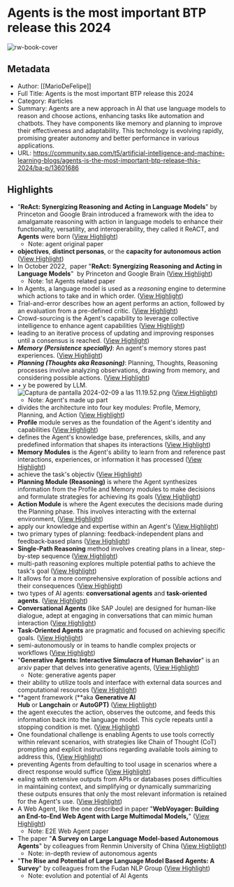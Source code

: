 # Agents is the most important BTP release this 2024

![rw-book-cover](https://readwise-assets.s3.amazonaws.com/media/uploaded_book_covers/profile_1492393/SAP_R_grad_200x200_Fa0aJOF.png)

## Metadata
- Author: [[MarioDeFelipe]]
- Full Title: Agents is the most important BTP release this 2024
- Category: #articles
- Summary: Agents are a new approach in AI that use language models to reason and choose actions, enhancing tasks like automation and chatbots. They have components like memory and planning to improve their effectiveness and adaptability. This technology is evolving rapidly, promising greater autonomy and better performance in various applications.
- URL: https://community.sap.com/t5/artificial-intelligence-and-machine-learning-blogs/agents-is-the-most-important-btp-release-this-2024/ba-p/13601686

## Highlights
- "**ReAct: Synergizing Reasoning and Acting in Language Models**" by Princeton and Google Brain introduced a framework with the idea to amalgamate reasoning with action in language models to enhance their functionality, versatility, and interoperability, they called it ReACT, and **Agents** were born ([View Highlight](https://read.readwise.io/read/01jksgehf8pdz1k7c1j6hj5djd))
    - Note: agent original paper
- **objectives**, **distinct personas**, or the **capacity for autonomous action** ([View Highlight](https://read.readwise.io/read/01jkqmdc1vfe8nee889p6vdfjj))
- In October 2022,  paper "**ReAct: Synergizing Reasoning and Acting in Language Models**"  by Princeton and Google Brain ([View Highlight](https://read.readwise.io/read/01jkqmdj0zmhgq1hmspxvktej6))
    - Note: 1st Agents related paper
- In Agents, a language model is used as a *reasoning* engine to determine which actions to take and in which order. ([View Highlight](https://read.readwise.io/read/01jkqmexhq90z0ppynfyd3bs7t))
- Trial-and-error describes how an agent performs an action, followed by an evaluation from a pre-defined critic. ([View Highlight](https://read.readwise.io/read/01jkqmh66050f3pgg3t6zhckx4))
- Crowd-sourcing is the Agent's capability to leverage collective intelligence to enhance agent capabilities ([View Highlight](https://read.readwise.io/read/01jkqmj0v0gtyxfp7154jmddvg))
- leading to an iterative process of updating and improving responses until a consensus is reached. ([View Highlight](https://read.readwise.io/read/01jkqmjegmwwj5gdrbk844gqs0))
- ***Memory (Persistence specially)***: An agent's memory stores past experiences. ([View Highlight](https://read.readwise.io/read/01jkqmn11ndntcqwjfvbjkwc9p))
- ***Planning (Thoughts aka Reasoning)***: Planning, Thoughts, Reasoning processes involve analyzing observations, drawing from memory, and considering possible actions. ([View Highlight](https://read.readwise.io/read/01jkqmnehpxh8t6023t3jwt476))
- • y be powered by LLM.
  ![Captura de pantalla 2024-02-09 a las 11.19.52.png](https://community.sap.com/t5/image/serverpage/image-id/63623iFD305555E8DD9B8D/image-size/large?v=v2&px=999 "Captura de pantalla 2024-02-09 a las 11.19.52.png") ([View Highlight](https://read.readwise.io/read/01jkqmps4a9rngzy7hxbmsx2vy))
    - Note: Agent's made up part
- divides the architecture into four key modules: Profile, Memory, Planning, and Action ([View Highlight](https://read.readwise.io/read/01jkqmrby0j0eefx4bgq47zr4c))
- **Profile** module serves as the foundation of the Agent's identity and capabilities ([View Highlight](https://read.readwise.io/read/01jkqmrjf7eb43zcnqmh8y81zt))
- defines the Agent's knowledge base, preferences, skills, and any predefined information that shapes its interactions ([View Highlight](https://read.readwise.io/read/01jkqmrtcqtrrwxdg1ye47bj1v))
- **Memory** **Modules** is the Agent's ability to learn from and reference past interactions, experiences, or information it has processed ([View Highlight](https://read.readwise.io/read/01jkqms4gs9j362p3xbm33fzk3))
- achieve the task's objectiv ([View Highlight](https://read.readwise.io/read/01jksp1ka94bgn1585qv04eddq))
- **Planning Module (Reasoning)** is where the Agent synthesizes information from the Profile and Memory modules to make decisions and formulate strategies for achieving its goals ([View Highlight](https://read.readwise.io/read/01jkqmsjznaq9912n9n18xnmb2))
- **Action Module** is where the Agent executes the decisions made during the Planning phase. This involves interacting with the external environment, ([View Highlight](https://read.readwise.io/read/01jkqmt4gwqw0krcy07233rddr))
- apply our knowledge and expertise within an Agent's ([View Highlight](https://read.readwise.io/read/01jkqmtqgfg0qj5ydt0hgdmpva))
- two primary types of planning: feedback-independent plans and feedback-based plans ([View Highlight](https://read.readwise.io/read/01jkqmvv6w8r0mb3qqhpy9bnzw))
- **Single-Path Reasoning** method involves creating plans in a linear, step-by-step sequence ([View Highlight](https://read.readwise.io/read/01jkqmwmd9q5pp5y3edy7fvh6q))
- multi-path reasoning explores multiple potential paths to achieve the task's goal ([View Highlight](https://read.readwise.io/read/01jkqmxd2wg6573nj0pcmtywc1))
- It allows for a more comprehensive exploration of possible actions and their consequences ([View Highlight](https://read.readwise.io/read/01jkqmx8hy04apkrctn0yv2vmh))
- two types of AI agents: **conversational agents** and **task-oriented agents**. ([View Highlight](https://read.readwise.io/read/01jkqmxm4fmbjhxak4mb7tz0nv))
- **Conversational Agents** (like SAP Joule) are designed for human-like dialogue, adept at engaging in conversations that can mimic human interaction ([View Highlight](https://read.readwise.io/read/01jkqmxykyepeq3k3qphk6fj2q))
- **Task-Oriented Agents** are pragmatic and focused on achieving specific goals. ([View Highlight](https://read.readwise.io/read/01jkqmznefnjzyhxawp94v0ad7))
- semi-autonomously or in teams to handle complex projects or workflows ([View Highlight](https://read.readwise.io/read/01jkqmzz8tftd0ksgzfadjebnj))
- "**Generative Agents: Interactive Simulacra of Human Behavior**" is an arxiv paper that delves into generative agents, ([View Highlight](https://read.readwise.io/read/01jkqn176rf0ynq6zttst8zm44))
    - Note: generative agents paper
- their ability to utilize tools and interface with external data sources and computational resources ([View Highlight](https://read.readwise.io/read/01jkqn2gkh38vcnkawrrf5hrmc))
- **agent framework (**aka **Generative AI Hub** or **Langchain** or **AutoGPT)** ([View Highlight](https://read.readwise.io/read/01jkqn36bx0143ddq08czy9eap))
- the agent executes the action, observes the outcome, and feeds this information back into the language model. This cycle repeats until a stopping condition is met. ([View Highlight](https://read.readwise.io/read/01jkqn72ddxtcykpfp11zmhg2a))
- One foundational challenge is enabling Agents to use tools correctly within relevant scenarios, with strategies like Chain of Thought (CoT) prompting and explicit instructions regarding available tools aiming to address this, ([View Highlight](https://read.readwise.io/read/01jkqn8zx37qah5sgmx8jjg1c9))
- preventing Agents from defaulting to tool usage in scenarios where a direct response would suffice ([View Highlight](https://read.readwise.io/read/01jkqn9wh4xh6tz3zsbxgb545w))
- ealing with extensive outputs from APIs or databases poses difficulties in maintaining context, and simplifying or dynamically summarizing these outputs ensures that only the most relevant information is retained for the Agent's use. ([View Highlight](https://read.readwise.io/read/01jkqncjhejjc1mvw4jr1r93x9))
- A Web Agent, like the one described in paper "**WebVoyager: Building an End-to-End Web Agent with Large Multimodal Models,**" ([View Highlight](https://read.readwise.io/read/01jkqney32b436b0g4qkq8ya2q))
    - Note: E2E Web Agent paper
- The paper "**A Survey on Large Language Model-based Autonomous Agents**" by colleagues from Renmin University of China ([View Highlight](https://read.readwise.io/read/01jkqngf3xte23mxzpstcf84kf))
    - Note: in-depth review of autonomous agents
- "**The Rise and Potential of Large Language Model Based Agents: A Survey**" by colleagues from the Fudan NLP Group ([View Highlight](https://read.readwise.io/read/01jkqnh916g424aqgwha9gz02b))
    - Note: evolution and potential of AI Agents

